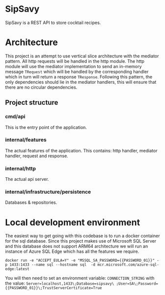 # SipSavy

SipSavy is a REST API to store cocktail recipes.

# Architecture

This project is an attempt to use vertical slice architecture with the mediator pattern.
All http requests will be handled in the http module. The http module will use the mediator implementation to send
an in-memory message `TRequest` which will be handled by the corresponding handler which in turn will return
a response `TResponse`. Following this pattern, the only dependencies should lie in the mediator handlers, this
will ensure that there are no circular dependencies.

## Project structure

### cmd/api

This is the entry point of the application.

### internal/features

The actual features of the application. This contains: http handler, mediator handler, request and response.

### internal/http

The actual api server.

### internal/infrastructure/persistence

Databases & repositories.

# Local development environment

The easiest way to get going with this codebase is to run a docker container for the sql database.
Since this project makes use of Microsoft SQL Server and this database does not support ARM64 architecture
we will run an instance of Azure SQL Edge which has all the features we require.  

`docker run -e "ACCEPT_EULA=Y" -e "MSSQL_SA_PASSWORD={{PASSWORD_01}}" -p 1433:1433 --name sql --hostname sql 
-d mcr.microsoft.com/azure-sql-edge:latest`

You will then need to set an environment variable: `CONNECTION_STRING` with the value: `Server=localhost,1433\;Database=sipsavy\
;User=SA\;Password={{PASSWORD_01}}\;TrustServerCertificate=True`
